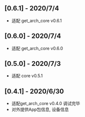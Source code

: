 ## [0.6.1] - 2020/7/4
* 适配 get_arch_core v0.6.1

## [0.6.0] - 2020/7/4
* 适配 get_arch_core v0.6.0

## [0.5.0] - 2020/7/3
* 适配 core v0.5.1

## [0.4.1] - 2020/6/30

* 适配get_arch_core v0.4.0 调试完毕
* 对外提供App包信息, 设备信息
